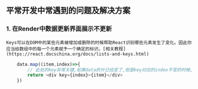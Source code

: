 平常开发中常遇到的问题及解决方案
---

### 1. 在Render中数据更新界面展示不更新

    Keys可以在DOM中的某些元素被增加或删除的时候帮助React识别哪些元素发生了变化。因此你应当给数组中的每一个元素赋予一个确定的标识。[相关教程](https://react.docschina.org/docs/lists-and-keys.html)

```js
    data.map((item,index)=>{
        // 此处的key非常关键,如果data的什已经变了,但是key对应的index不变的时候,值变了界面也不会有变化,此处的key最好用id来作标识
        return <div key={index}>{item}</div>
    })
```